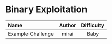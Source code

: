 # Binary Exploitation

| Name              | Author | Difficulty |
| :---------------- | :----: | :--------: |
| Example Challenge | mirai  |    Baby    |